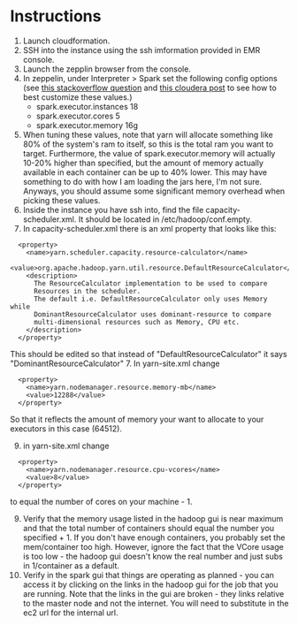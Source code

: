 Instructions
============

1. Launch cloudformation.
2. SSH into the instance using the ssh imformation provided in EMR console.
3. Launch the zepplin browser from the console.
4. In zeppelin, under Interpreter > Spark set the following config options (see [this stackoverflow question](http://stackoverflow.com/questions/37871194/how-to-tune-spark-executor-number-cores-and-executor-memory) and [this cloudera post](http://blog.cloudera.com/blog/2015/03/how-to-tune-your-apache-spark-jobs-part-2/) to see how to best customize these values.)
    * spark.executor.instances 18
    * spark.executor.cores 5
    * spark.executor.memory 16g
5. When tuning these values, note that yarn will allocate something like 80% of the system's ram to itself, so this is the total ram you want to target. Furthermore, the value of spark.executor.memory will actually 10-20\% higher than specified, but the amount of memory actually available in each container can be up to 40% lower. This may have something to do with how I am loading the jars here, I'm not sure. Anyways, you should assume some significant memory overhead when picking these values. 
5. Inside the instance you have ssh into, find the file capacity-scheduler.xml. It should be located in /etc/hadoop/conf.empty.
6. In capacity-scheduler.xml there is an xml property that looks like this:

```
  <property>
    <name>yarn.scheduler.capacity.resource-calculator</name>
    <value>org.apache.hadoop.yarn.util.resource.DefaultResourceCalculator</value>
    <description>
      The ResourceCalculator implementation to be used to compare
      Resources in the scheduler.
      The default i.e. DefaultResourceCalculator only uses Memory while
      DominantResourceCalculator uses dominant-resource to compare
      multi-dimensional resources such as Memory, CPU etc.
    </description>
  </property>
```
This should be edited so that instead of "DefaultResourceCalculator" it says "DominantResourceCalculator"
7. In yarn-site.xml change 

```
  <property>
    <name>yarn.nodemanager.resource.memory-mb</name>
    <value>12288</value>
  </property>
```
So that it reflects the amount of memory your want to allocate to your executors in this case (64512).

9. in yarn-site.xml change

```
  <property>
    <name>yarn.nodemanager.resource.cpu-vcores</name>
    <value>8</value>
  </property>
```
to equal the number of cores on your machine - 1. 

9. Verify that the memory usage listed in the hadoop gui is near maximum and that the total number of containers should equal the number you specified + 1. If you don't have enough containers, you probably set the mem/container too high. However, ignore the fact that the VCore usage is too low - the hadoop gui doesn't know the real number and just subs in 1/container as a default.
10. Verify in the spark gui that things are operating as planned - you can access it by clicking on the links in the hadoop gui for the job that you are running. Note that the links in the gui are broken - they links relative to the master node and not the internet. You will need to substitute in the ec2 url for the internal url. 